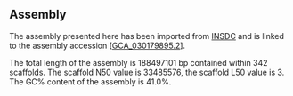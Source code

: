 **Assembly**
--------

The assembly presented here has been imported from [INSDC](http://www.insdc.org) and is linked to the assembly accession [[GCA\_030179895.2](http://www.ebi.ac.uk/ena/data/view/GCA_030179895.2)].

The total length of the assembly is 188497101 bp contained within 342 scaffolds.
The scaffold N50 value is 33485576, the scaffold L50 value is 3.
The GC% content of the assembly is 41.0%.
